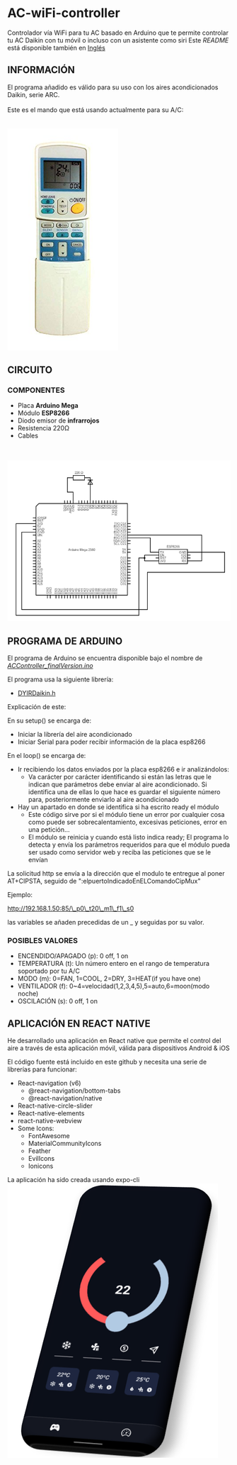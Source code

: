 # AC-wiFi-controller
Controlador vía WiFi para tu AC basado en Arduino que te permite controlar tu AC Daikin con tu móvil o incluso con un asistente como siri
Este _README_ está disponible también en [Inglés](README.md)
## INFORMACIÓN

El programa añadido es válido para su uso con los aires acondicionados Daikin, serie ARC.
<br />
<br />
Este es el mando que está usando actualmente para su A/C:<br /><br /><br />
![Mando del aire acondicionado](assets/images/RemoteControlARC.jpg)
## CIRCUITO

### COMPONENTES

- Placa **Arduino Mega**
- Módulo **ESP8266**
- Diodo emisor de **infrarrojos**
- Resistencia 220Ω
- Cables<br /><br /><br />

![Circuito de arduino](assets/images/Arduino_circuit.png)

## PROGRAMA DE ARDUINO

El programa de Arduino se encuentra disponible bajo el nombre de [_ACController_finalVersion.ino_](/Arduino/ACController_finalVersion/ACController_finalVersion.ino)

El programa usa la siguiente librería:

-	[DYIRDaikin.h](https://github.com/danny-source/Arduino_DY_IRDaikin)

Explicación de este:

En su setup() se encarga de:

- Iniciar la librería del aire acondicionado
- Iniciar Serial para poder recibir información de la placa esp8266

En el loop() se encarga de:

- Ir recibiendo los datos enviados por la placa esp8266 e ir analizándolos:
  - Va carácter por carácter identificando si están las letras que le indican que parámetros debe enviar al aire acondicionado. Si identifica una de ellas lo que hace es guardar el siguiente número para, posteriormente enviarlo al aire acondicionado
- Hay un apartado en donde se identifica si ha escrito ready el módulo
  - Este código sirve por si el módulo tiene un error por cualquier cosa como puede ser sobrecalentamiento, excesivas peticiones, error en una petición…
  - El módulo se reinicia y cuando está listo indica ready; El programa lo detecta y envía los parámetros requeridos para que el módulo pueda ser usado como servidor web y reciba las peticiones que se le envían

La solicitud http se envía a la dirección que el modulo te entregue al poner AT+CIPSTA, seguido de ":elpuertoIndicadoEnELComandoCipMux"

Ejemplo:

http://192.168.1.50:85/\_p0\_t20\_m1\_f1\_s0

las variables se añaden precedidas de un \_ y seguidas por su valor.

### POSIBLES VALORES

- ENCENDIDO/APAGADO (p): 0 off, 1 on
- TEMPERATURA (t): Un número entero en el rango de temperatura soportado por tu A/C
- MODO (m): 0=FAN, 1=COOL, 2=DRY, 3=HEAT(if you have one)
- VENTILADOR (f): 0~4=velocidad(1,2,3,4,5),5=auto,6=moon(modo noche)
- OSCILACIÓN (s): 0 off, 1 on



## APLICACIÓN EN REACT NATIVE

He desarrollado una aplicación en React native que permite el control del aire a través de esta aplicación móvil, válida para dispositivos Android & iOS

El código fuente está incluido en este github y necesita una serie de librerías para funcionar:

- React-navigation (v6)
  - @react-navigation/bottom-tabs
  - @react-navigation/native
- React-native-circle-slider
- React-native-elements
- react-native-webview
- Some Icons:
  - FontAwesome
  - MaterialCommunityIcons
  - Feather
  - EvilIcons
  - Ionicons

La aplicación ha sido creada usando expo-cli
![Imagen de la app](assets/images/App_image.png)
